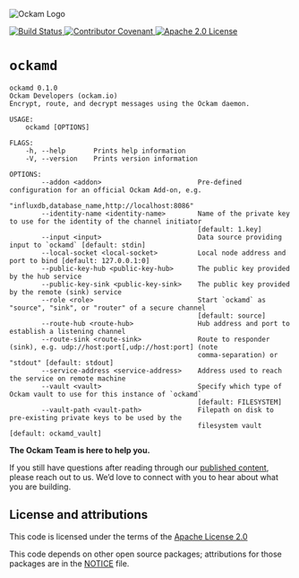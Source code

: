 ![Ockam Logo](https://www.ockam.io/0dc9e19beab4d96b8350d09be78361df/logo_white_background_preview.svg)

<p>
<a href="https://dev.azure.com/ockam-network/ockam/_build/latest?definitionId=10?branchName=develop">
<img alt="Build Status"
  src="https://dev.azure.com/ockam-network/ockam/_apis/build/status/ockam-network.ockam?branchName=develop">
</a>

<a href="https://www.ockam.io/learn/how-to-guides/high-performance-team/conduct/">
<img alt="Contributor Covenant"
  src="https://img.shields.io/badge/Contributor%20Covenant-v2.0%20adopted-ff69b4.svg">
</a>

<a href="LICENSE">
<img alt="Apache 2.0 License"
  src="https://img.shields.io/badge/License-Apache%202.0-blue.svg?style=flat-square">
</a>
</p>

# `ockamd` 


```
ockamd 0.1.0
Ockam Developers (ockam.io)
Encrypt, route, and decrypt messages using the Ockam daemon.

USAGE:
    ockamd [OPTIONS]

FLAGS:
    -h, --help       Prints help information
    -V, --version    Prints version information

OPTIONS:
        --addon <addon>                        Pre-defined configuration for an official Ockam Add-on, e.g.
                                               "influxdb,database_name,http://localhost:8086"
        --identity-name <identity-name>        Name of the private key to use for the identity of the channel initiator
                                               [default: 1.key]
        --input <input>                        Data source providing input to `ockamd` [default: stdin]
        --local-socket <local-socket>          Local node address and port to bind [default: 127.0.0.1:0]
        --public-key-hub <public-key-hub>      The public key provided by the hub service
        --public-key-sink <public-key-sink>    The public key provided by the remote (sink) service
        --role <role>                          Start `ockamd` as "source", "sink", or "router" of a secure channel
                                               [default: source]
        --route-hub <route-hub>                Hub address and port to establish a listening channel
        --route-sink <route-sink>              Route to responder (sink), e.g. udp://host:port[,udp://host:port] (note
                                               comma-separation) or "stdout" [default: stdout]
        --service-address <service-address>    Address used to reach the service on remote machine
        --vault <vault>                        Specify which type of Ockam vault to use for this instance of `ockamd`
                                               [default: FILESYSTEM]
        --vault-path <vault-path>              Filepath on disk to pre-existing private keys to be used by the
                                               filesystem vault [default: ockamd_vault]
```


**The Ockam Team is here to help you.**

If you still have questions after reading through our
[published content](https://www.ockam.io/learn), please reach out to us. We’d
love to connect with you to hear about what you are building.

## License and attributions

This code is licensed under the terms of the [Apache License 2.0](LICENSE)

This code depends on other open source packages; attributions for those
packages are in the [NOTICE](NOTICE) file.
